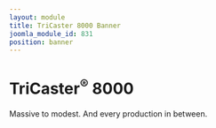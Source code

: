 ```yaml
---
layout: module
title: TriCaster 8000 Banner
joomla_module_id: 831
position: banner
---
```

<!-- Module: TriCaster 8000 Banner -->
<div class="content-container clearfix">
<h1>TriCaster<sup>®</sup> 8000</h1>
<p class="sub-heading">Massive to modest. And every production in between.</p>
</div>
